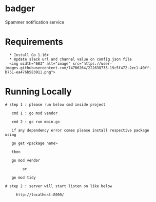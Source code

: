 # badger
Spammer notification service

# Requirements

      * Install Go 1.16+ 
      * Update slack url and channel value on config.json file 
      <img width="683" alt="image" src="https://user-images.githubusercontent.com/74706264/222638733-19c5f472-2ec1-40ff-b751-ea476b583911.png">
      
# Running Locally
      
    # step 1 : please run below cmd inside project 
       
       cmd 1 : go mod vendor
     
       cmd 2 : go run main.go 

       if any dependency error comes please install respective package using 
        
       go get <package name> 
       
       then 

       go mod vendor 
         
            or 

       go mod tidy

    # step 2 : server will start listen on like below 

         http://localhost:8000/


